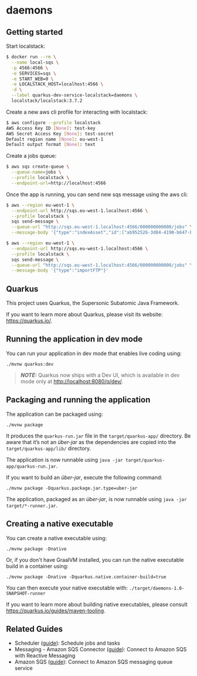 # daemons

## Getting started

Start localstack:

```bash 
$ docker run --rm \
  --name local-sqs \
  -p 4566:4566 \
  -e SERVICES=sqs \
  -e START_WEB=0 \
  -e LOCALSTACK_HOST=localhost:4566 \
  -d \
  --label quarkus-dev-service-localstack=daemons \
  localstack/localstack:3.7.2
```

Create a new aws cli profile for interacting with localstack:

```bash
$ aws configure --profile localstack
AWS Access Key ID [None]: test-key
AWS Secret Access Key [None]: test-secret
Default region name [None]: eu-west-1
Default output format [None]: text
```

Create a jobs queue:

```bash
$ aws sqs create-queue \
  --queue-name=jobs \
  --profile localstack \
  --endpoint-url=http://localhost:4566
```

Once the app is running, you can send new sqs message using the aws cli:

```bash
$ aws --region eu-west-1 \
  --endpoint-url http://sqs.eu-west-1.localhost:4566 \
  --profile localstack \
  sqs send-message \
  --queue-url "http://sqs.eu-west-1.localhost:4566/000000000000/jobs" \
  --message-body '{"type":"indexAsset","id":["ab952526-3d84-4190-b647-b31a8a64ad50"]}'
```

```bash
$ aws --region eu-west-1 \
  --endpoint-url http://sqs.eu-west-1.localhost:4566 \
  --profile localstack \
  sqs send-message \
  --queue-url "http://sqs.eu-west-1.localhost:4566/000000000000/jobs" \
  --message-body '{"type":"importFTP"}'
  ```

## Quarkus

This project uses Quarkus, the Supersonic Subatomic Java Framework.

If you want to learn more about Quarkus, please visit its
website: <https://quarkus.io/>.

## Running the application in dev mode

You can run your application in dev mode that enables live coding using:

```shell script
./mvnw quarkus:dev
```

> **_NOTE:_**  Quarkus now ships with a Dev UI, which is available in dev mode
> only at <http://localhost:8080/q/dev/>.

## Packaging and running the application

The application can be packaged using:

```shell script
./mvnw package
```

It produces the `quarkus-run.jar` file in the `target/quarkus-app/` directory.
Be aware that it’s not an _über-jar_ as the dependencies are copied into the
`target/quarkus-app/lib/` directory.

The application is now runnable using
`java -jar target/quarkus-app/quarkus-run.jar`.

If you want to build an _über-jar_, execute the following command:

```shell script
./mvnw package -Dquarkus.package.jar.type=uber-jar
```

The application, packaged as an _über-jar_, is now runnable using
`java -jar target/*-runner.jar`.

## Creating a native executable

You can create a native executable using:

```shell script
./mvnw package -Dnative
```

Or, if you don't have GraalVM installed, you can run the native executable build
in a container using:

```shell script
./mvnw package -Dnative -Dquarkus.native.container-build=true
```

You can then execute your native executable with:
`./target/daemons-1.0-SNAPSHOT-runner`

If you want to learn more about building native executables, please
consult <https://quarkus.io/guides/maven-tooling>.

## Related Guides

- Scheduler ([guide](https://quarkus.io/guides/scheduler)): Schedule jobs and
  tasks
- Messaging - Amazon SQS
  Connector ([guide](https://docs.quarkiverse.io/quarkus-amazon-services/dev/amazon-sqs.html)):
  Connect to Amazon SQS with Reactive Messaging
- Amazon
  SQS ([guide](https://docs.quarkiverse.io/quarkus-amazon-services/dev/amazon-sqs.html)):
  Connect to Amazon SQS messaging queue service
